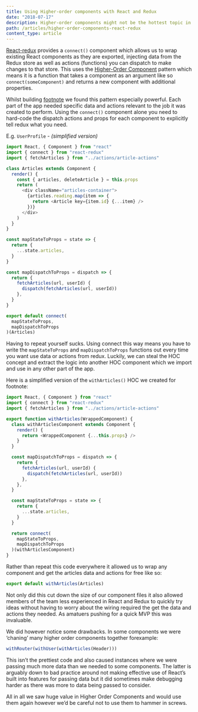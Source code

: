```yaml
---
title: Using Higher-order components with React and Redux
date: "2018-07-17"
description: Higher-order components might not be the hottest topic in React world anymore but here's how I found them super useful building footnoteapp.com.
path: /articles/higher-order-components-react-redux
content_type: article
---
```


[React-redux](https://github.com/reduxjs/react-redux) provides a `connect()` component which allows us to wrap existing React components as they are exported, injecting data from the Redux store as well as actions (functions) you can dispatch to make changes to that store. This uses the [Higher-Order Component](https://reactjs.org/docs/higher-order-components.html) pattern which means it is a function that takes a component as an argument like so `connect(someComponent)` and returns a new component with additional properties.

Whilst building [footnote](https://footnoteapp.com/app/reading) we found this pattern especially powerful. Each part of the app needed specific data and actions relevant to the job it was created to perform. Using the `connect()` component alone you need to hard-code the dispatch actions and props for each component to explicitly tell redux what you need.

E.g. `UserProfile` - _(simplified version)_

```javascript
import React, { Component } from "react"
import { connect } from "react-redux"
import { fetchArticles } from "../actions/article-actions"

class Articles extends Component {
  render() {
    const { articles, deleteArticle } = this.props
    return (
      <div className="articles-container">
        {articles.reading.map(item => {
          return <Article key={item.id} {...item} />
        })}
      </div>
    )
  }
}

const mapStateToProps = state => {
  return {
    ...state.articles,
  }
}

const mapDispatchToProps = dispatch => {
  return {
    fetchArticles(url, userId) {
      dispatch(fetchArticles(url, userId))
    },
  }
}

export default connect(
  mapStateToProps,
  mapDispatchToProps
)(Articles)
```

Having to repeat yourself sucks. Using connect this way means you have to write the `mapStateToProps` and `mapDispatchToProps` functions out every time you want use data or actions from redux. Luckily, we can steal the HOC concept and extract the logic into another HOC component which we import and use in any other part of the app.

Here is a simplified version of the `withArticles()` HOC we created for footnote:

```javascript
import React, { Component } from "react"
import { connect } from "react-redux"
import { fetchArticles } from "../actions/article-actions"

export function withArticles(WrappedComponent) {
  class withArticlesComponent extends Component {
    render() {
      return <WrappedComponent {...this.props} />
    }
  }

  const mapDispatchToProps = dispatch => {
    return {
      fetchArticles(url, userId) {
        dispatch(fetchArticles(url, userId))
      },
    },
  }

  const mapStateToProps = state => {
    return {
      ...state.articles,
    }
  }

  return connect(
    mapStateToProps,
    mapDispatchToProps
  )(withArticlesComponent)
}
```

Rather than repeat this code everywhere it allowed us to wrap any component and get the articles data and actions for free like so:

```JavaScript
export default withArticles(Articles)
```

Not only did this cut down the size of our component files it also allowed members of the team less experienced in React and Redux to quickly try ideas without having to worry about the wiring required the get the data and actions they needed. As amatuers pushing for a quick MVP this was invaluable.

We did however notice some drawbacks. In some components we were ‘chaning’ many higher order components together forexample:

```javascript
withRouter(withUser(withArticles(Header)))
```

This isn’t the prettiest code and also caused instances where we were passing much more data than we needed to some components. The latter is arguably down to bad practice around not making effective use of React’s built into features for passing data but it did sometimes make debugging harder as there was more to data being passed to consider.

All in all we saw huge value in Higher Order Components and would use them again however we’d be careful not to use them to hammer in screws.
